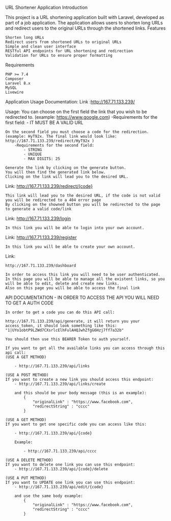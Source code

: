 URL Shortener Application
Introduction

This project is a URL shortening application built with Laravel, developed as part of a job application. The application allows users to shorten long URLs and redirect users to the original URLs through the shortened links.
Features

    Shorten long URLs
    Redirect users from shortened URLs to original URLs
    Simple and clean user interface
    RESTful API endpoints for URL shortening and redirection
    Validation for URLs to ensure proper formatting

Requirements

    PHP >= 7.4
    Composer
    Laravel 8.x
    MySQL
    Livewire

Application Usage Documentation:
Link :http://167.71.133.239/


Usage: 
    You can choose on the first field the link that you wish to be redirected to. (example: https://www.google.com)
        -Requirements for the first field:
            - IT MUST BE A VALID URL

    On the second field you must choose a code for the redirection. (example: HyT92x. The final link would look like: http://167.71.133.239/redirect/HyT92x )
        -Requirements for the second field:
            - STRING
            - UNIQUE
            - MAX DIGITS: 25

    Generate the link by clicking on the generate button.
    You will then find the generated link below.
    Clicking on the link will lead you to the desired URL.


Link:
    http://167.71.133.239/redirect/{code}

    This link will lead you to the desired URL, if the code is not valid you will be redirected to a 404 error page
    By clicking on the showned button you will be redirected to the page to generate a valid code/link

Link:
    http://167.71.133.239/login

    In this link you will be able to login into your own account.

Link:
    http://167.71.133.239/register
    
    In this link you will be able to create your own account.

Link:

    http://167.71.133.239/dashboard

    In order to access this link you will need to be user authenticated.
    In this page you will be able to manage all the existent links, so you will be able to edit, delete and create new links.
    Also on this page you will be able to access the final link


API DOCUMENTATION
    - IN ORDER TO ACCESS THE API YOU WILL NEED TO GET A AUTH CODE

    In order to get a code you can do this API call:

    http://167.71.133.239/api/generate, it will return you your access_token, it should look something like this: "1|UYo1obtP9LZWd7CXsrlcElhFulAHQJwhZfgG6Hzj7ff7a32b"

    You should then use this BEARER Token to auth yourself.

    If you want to get all the available links you can access through this api call:
    (USE A GET METHOD)
    
        - http://167.71.133.239/api/links

    (USE A POST METHOD)
    If you want to create a new link you should access this endpoint:
        - http://167.71.133.239/api/links/create

        and this should be your body message (this is an example):
            {
                "originalLink" : "https://www.facebook.com",
                "redirectString" : "cccc"
            }
            
    (USE A GET METHOD)
    If you want to get one specific code you can access like this:

        - http://167.71.133.239/api/{code}

        Example:

            - http://167.71.133.239/api/cccc

    (USE A DELETE METHOD)
    If you want to delete one link you can use this endpoint:
        - http://167.71.133.239/api/{code}/delete

    (USE A PUT METHOD)
    If you want to UPDATE one link you can use this endpoint:
        - http://167.71.133.239/api/edit/{code}

        and use the same body example:
            {
                "originalLink" : "https://www.facebook.com",
                "redirectString" : "cccc"
            }
    









            
